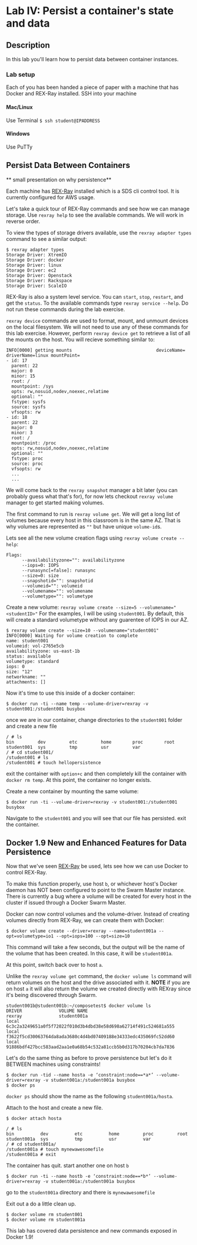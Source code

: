Lab IV: Persist a container's state and data
===============================

## Description

In this lab you'll learn how to persist data between container instances.

### Lab setup

Each of you has been handed a piece of paper with a machine that has Docker and REX-Ray installed. SSH into your machine

#### Mac/Linux
Use Terminal
`$ ssh student@IPADDRESS`

#### Windows
Use PuTTy

## Persist Data Between Containers
** small presentation on why persistence** 

Each machine has [REX-Ray](https://github.com/emccode/rexray) installed which is a SDS cli control tool. It is currently configured for AWS usage.

Let's take a quick tour of REX-Ray commands and see how we can manage storage. Use `rexray help` to see the available commands. We will work in reverse order.

To view the types of storage drivers available, use the `rexray adapter types` command to see a similar output:
```
$ rexray adapter types
Storage Driver: XtremIO
Storage Driver: docker
Storage Driver: linux
Storage Driver: ec2
Storage Driver: Openstack
Storage Driver: Rackspace
Storage Driver: ScaleIO
```

REX-Ray is also a system level service. You can `start`, `stop`, `restart`, and get the `status`. To the available commands type `rexray service --help`. Do not run these commands during the lab exercise.

`rexray device` commands are used to format, mount, and unmount devices on the local filesystem. We will not need to use any of these commands for this lab exercise. However, perform `rexray device get` to retrieve a list of all the mounts on the host. You will recieve something similar to:
```
INFO[0000] getting mounts                                deviceName= driverName=linux mountPoint=
- id: 17
  parent: 22
  major: 0
  minor: 15
  root: /
  mountpoint: /sys
  opts: rw,nosuid,nodev,noexec,relatime
  optional: ""
  fstype: sysfs
  source: sysfs
  vfsopts: rw
- id: 18
  parent: 22
  major: 0
  minor: 3
  root: /
  mountpoint: /proc
  opts: rw,nosuid,nodev,noexec,relatime
  optional: ""
  fstype: proc
  source: proc
  vfsopts: rw
  ...
  ...
```

We will come back to the `rexray snapshot` manager a bit later (you can probably guess what that's for), for now lets checkout `rexray volume` manager to get started making volumes.

The first command to run is `rexray volume get`. We will get a long list of volumes because every host in this classroom is in the same AZ. That is why  volumes are represented as `""` but have unique `volume-id`s.

Lets see all the new volume creation flags using `rexray volume create --help`:

```
Flags:
      --availabilityzone="": availabilityzone
      --iops=0: IOPS
      --runasync[=false]: runasync
      --size=0: size
      --snapshotid="": snapshotid
      --volumeid="": volumeid
      --volumename="": volumename
      --volumetype="": volumetype
```

Create a new volume: `rexray volume create --size=5 --volumename="<studentID>"` For the examples, I will be using `student001`. By default, this will create a standard volumetype without any guarentee of IOPS in our AZ.
```
$ rexray volume create --size=10 --volumename="student001"
INFO[0000] Waiting for volume creation to complete
name: student001
volumeid: vol-2765e5cb
availabilityzone: us-east-1b
status: available
volumetype: standard
iops: 0
size: "12"
networkname: ""
attachments: []
```

Now it's time to use this inside of a docker container:
```
$ docker run -ti --name temp --volume-driver=rexray -v student001:/student001 busybox
```

once we are in our container, change directories to the `student001` folder and create a new file
```
/ # ls
bin         dev         etc         home        proc        root        student001  sys         tmp         usr         var
/ # cd student001/
/student001 # ls
/student001 # touch hellopersistence
```

exit the container with `option+c` and then completely kill the container with `docker rm temp`. At this point, the container no longer exists.

Create a new container by mounting the same volume:
```
$ docker run -ti --volume-driver=rexray -v student001:/student001 busybox
```

Navigate to the `student001` and you will see that our file has persisted. exit the container.

## Docker 1.9 New and Enhanced Features for Data Persistence
Now that we've seen [REX-Ray](https://github.com/emccode/rexray) be used, lets see how we can use Docker to control REX-Ray.

To make this function properly, use host `b`, or whichever host's Docker daemon has NOT been configured to point to the Swarm Master instance. There is currently a bug where a volume will be created for every host in the cluster if issued through a Docker Swarm Master.

Docker can now control volumes and the volume-driver. Instead of creating volumes directly from REX-Ray, we can create them with Docker:
```
$ docker volume create --driver=rexray --name=student001a --opt=volumetype=io1 --opt=iops=100 --opt=size=10
```

This command will take a few seconds, but the output will be the name of the volume that has been created. In this case, it will be `student001a`.

At this point, switch back over to host `a`.

Unlike the `rexray volume get` command, the `docker volume ls` command will return volumes on the host and the drive associated with it. **NOTE** if you are on host `a` it will also return the volume we created directly with REXray since it's being discovered through Swarm.
```
student001b@student001b:~/composetest$ docker volume ls
DRIVER              VOLUME NAME
rexray              student001a
local               6c3c2a3249651a0f5f72022f010d3b4dbd38e58d698a62714f491c524681a555
local               f3622f5cd30063764da8ada3680c4d4bd07409188e34333edc435069fc52dd60
local               91886bdf427bcc583aad2aa1e0a68b54c532a81ccb5b0d317b70204cb7da7836
```

Let's do the same thing as before to prove persistence but let's do it BETWEEN machines using constraints!

```
$ docker run -tid --name hosta -e ‘constraint:node==*a*’ --volume-driver=rexray -v student001a:/student001a busybox
$ docker ps
```

`docker ps` should show the name as the following `student001a/hosta`.

Attach to the host and create a new file.
```
$ docker attach hosta

/ # ls
bin          dev          etc          home         proc         root         student001a  sys          tmp          usr          var
/ # cd student001a/
/student001a # touch mynewawesomefile
/student001a # exit
```

The container has quit. start another one on host `b`
```
$ docker run -ti --name hostb -e ‘constraint:node==*b*’ --volume-driver=rexray -v student001a:/student001a busybox
```

go to the `student001a` directory and there is `mynewawesomefile`

Exit out a do a little clean up. 
```
$ docker volume rm student001
$ docker volume rm student001a
```

This lab has covered data persistence and new commands exposed in Docker 1.9!